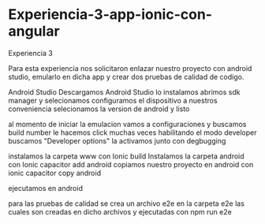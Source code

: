 # Experiencia-3-app-ionic-con-angular
Experiencia 3

Para esta experiencia nos solicitaron enlazar nuestro proyecto con android studio, emularlo en dicha app y crear dos pruebas de calidad de codigo.


Android Studio
Descargamos Android Studio
lo instalamos
abrimos sdk manager y selecionamos 
configuramos el dispositivo a nuestros conveniencia
selecionamos la version de android y listo

al momento de iniciar la emulacion vamos a configuraciones y buscamos build number le hacemos click muchas veces habilitando el modo developer
buscamos "Developer options" la activamos junto con degbugging

instalamos la carpeta www con Ionic build
Instalamos la carpeta android con Ionic capacitor add android
copiamos nuestro proyecto en android con ionic capacitor copy android

ejecutamos en android



para las pruebas de calidad se crea un archivo e2e en la carpeta e2e
las cuales son creadas en dicho archivos y ejecutadas con npm run e2e
